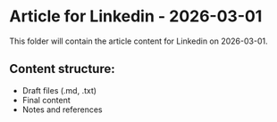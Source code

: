 # Article for Linkedin - 2026-03-01

This folder will contain the article content for Linkedin on 2026-03-01.

## Content structure:
- Draft files (.md, .txt)
- Final content
- Notes and references
